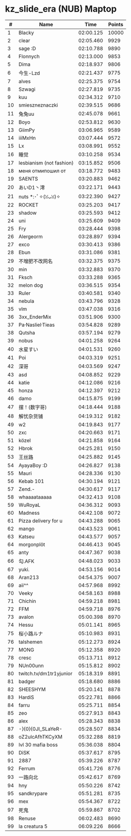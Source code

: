 # kz_slide_era (NUB) Maptop

|  # | Name | Time | Points |
|-------------- | -------------- | -------------- | -------------- | 
| 1 | Blacky | 02:00.125 | 10000 | 
| 2 | clear | 02:05.460 | 9929 | 
| 3 | sage :D | 02:10.788 | 9890 | 
| 4 | Flonnych | 02:13.000 | 9853 | 
| 5 | Dima | 02:18.937 | 9806 | 
| 6 | 今生-Lzd | 02:21.437 | 9775 | 
| 7 | alves | 02:25.375 | 9754 | 
| 8 | Szwagi | 02:27.819 | 9735 | 
| 9 | kuu | 02:34.312 | 9710 | 
| 10 | smieszneznaczki | 02:39.515 | 9686 | 
| 11 | 兔兔uu | 02:45.078 | 9661 | 
| 12 | Boyo | 02:53.812 | 9630 | 
| 13 | GiimPy | 03:06.965 | 9589 | 
| 14 | iiiMxHn | 03:07.444 | 9572 | 
| 15 | Lx | 03:08.991 | 9552 | 
| 16 | 睡觉 | 03:10.258 | 9534 | 
| 17 | lesbianism (not fashion) | 03:15.852 | 9506 | 
| 18 | меня отмипошил от | 03:18.772 | 9483 | 
| 19 | SAENTS | 03:20.883 | 9462 | 
| 20 | あいD1丶澪 | 03:22.171 | 9443 | 
| 21 | nuts *:･ﾟ✧(ꈍᴗꈍ)✧ | 03:22.390 | 9427 | 
| 22 | ROCKET | 03:25.203 | 9417 | 
| 23 | shadow | 03:25.593 | 9412 | 
| 24 | uni | 03:25.609 | 9409 | 
| 25 | Fry | 03:28.444 | 9398 | 
| 26 | Alergeorm | 03:28.897 | 9394 | 
| 27 | exco | 03:30.413 | 9386 | 
| 28 | Ebun | 03:31.086 | 9381 | 
| 29 | 不增肥不改网名 | 03:32.375 | 9375 | 
| 30 | min | 03:32.883 | 9370 | 
| 31 | Fksch | 03:33.288 | 9365 | 
| 32 | melon dog | 03:36.515 | 9354 | 
| 33 | Ruler | 03:40.581 | 9340 | 
| 34 | nebula | 03:43.796 | 9328 | 
| 35 | vlm | 03:47.038 | 9316 | 
| 36 | 3xx_EnderMix | 03:51.906 | 9300 | 
| 37 | Pa·Nasliel·Tieas | 03:54.828 | 9289 | 
| 38 | Qutsha | 03:57.194 | 9279 | 
| 39 | nobus | 04:01.258 | 9264 | 
| 40 | 水星すい | 04:01.531 | 9260 | 
| 41 | Poi | 04:03.319 | 9251 | 
| 42 | 深哥 | 04:03.569 | 9247 | 
| 43 | asd | 04:08.852 | 9229 | 
| 44 | katie | 04:12.086 | 9216 | 
| 45 | honza | 04:12.397 | 9212 | 
| 46 | damo | 04:15.875 | 9199 | 
| 47 | 摆！(数字哥) | 04:18.444 | 9188 | 
| 48 | 解忧杂货铺 | 04:19.312 | 9182 | 
| 49 | w2 | 04:19.843 | 9177 | 
| 50 | zxc | 04:20.663 | 9171 | 
| 51 | közel | 04:21.858 | 9164 | 
| 52 | Hbrok | 04:25.281 | 9150 | 
| 53 | 王丝路 | 04:25.882 | 9145 | 
| 54 | AyayaBoy :D | 04:26.827 | 9138 | 
| 55 | Mauri | 04:28.336 | 9130 | 
| 56 | Kebab 101 | 04:30.194 | 9121 | 
| 57 | Zend.- | 04:30.617 | 9117 | 
| 58 | whaaaataaaaa | 04:32.413 | 9108 | 
| 59 | WuRoyaL | 04:36.312 | 9093 | 
| 60 | Madness | 04:42.108 | 9072 | 
| 61 | Pizza delivery for u | 04:43.288 | 9065 | 
| 62 | mango | 04:43.523 | 9061 | 
| 63 | Katseu | 04:43.577 | 9057 | 
| 64 | morgonplöt | 04:46.413 | 9045 | 
| 65 | anty | 04:47.367 | 9038 | 
| 66 | 勾.AFK | 04:48.023 | 9033 | 
| 67 | yuki. | 04:53.156 | 9014 | 
| 68 | Aran213 | 04:54.375 | 9007 | 
| 69 | aii^^ | 04:57.968 | 8992 | 
| 70 | Veeky | 04:58.163 | 8988 | 
| 71 | Chichin | 04:59.218 | 8981 | 
| 72 | FFM | 04:59.718 | 8976 | 
| 73 | avalon | 05:00.398 | 8970 | 
| 74 | Hessu | 05:01.141 | 8965 | 
| 75 | 桜小路ルナ | 05:10.983 | 8931 | 
| 76 | talshemen | 05:12.273 | 8924 | 
| 77 | MONG | 05:12.358 | 8920 | 
| 78 | cresc | 05:13.711 | 8912 | 
| 79 | NUn00unn | 05:15.812 | 8902 | 
| 80 | twitch.tv/dm1tr1yjunior | 05:18.319 | 8891 | 
| 81 | badger | 05:18.680 | 8886 | 
| 82 | SHEESHYM | 05:20.141 | 8878 | 
| 83 | HardiS | 05:22.781 | 8866 | 
| 84 | farru | 05:25.711 | 8854 | 
| 85 | zeo | 05:27.913 | 8843 | 
| 86 | alex | 05:28.343 | 8838 | 
| 87 | -}{0}{0JI_SLaYeR- | 05:28.507 | 8834 | 
| 88 | oZ2ulcAfhTKCyXM | 05:32.288 | 8819 | 
| 89 | lvl 30 mafia boss | 05:36.038 | 8804 | 
| 90 | DiSK | 05:37.617 | 8795 | 
| 91 | 2887 | 05:39.226 | 8787 | 
| 92 | Ferrum | 05:41.726 | 8776 | 
| 93 | 一路向北 | 05:42.617 | 8769 | 
| 94 | hny | 05:50.226 | 8742 | 
| 95 | sandkrypare | 05:51.281 | 8735 | 
| 96 | mex | 05:54.367 | 8722 | 
| 97 | 死鬼 | 05:59.867 | 8702 | 
| 98 | Renuse | 06:02.483 | 8690 | 
| 99 | la creatura 5 | 06:09.226 | 8666 | 

